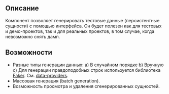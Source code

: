 ## Описание

Компонент позволяет генерировать тестовые данные (персистентные сущности) с помощью интерфейса. Он будет полезен как для тестовых  и демо-проектов, так и для реальных проектов, в том случае, когда невозможно снять дамп.

## Возможности

- Разные типы генерации данных: 
  a) В случайном порядке
  b) Вручную
  c) Для генерации правдоподобных строк используется библиотека [Faker](https://github.com/serpro69/kotlin-faker). См. [data-providers](https://github.com/serpro69/kotlin-faker#data-providers).
- Массовая генерация (batch generation).
- Возможность просмотра и удаления сгенерированных сущностей.